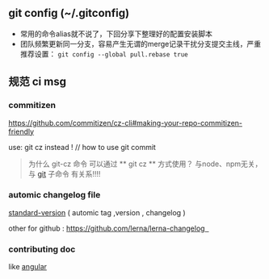 
## git config (~/.gitconfig)

- 常用的命令alias就不说了，下回分享下整理好的配置安装脚本
- 团队频繁更新同一分支，容易产生无谓的merge记录干扰分支提交主线，严重推荐设置：
`git config --global pull.rebase true`


## 规范 ci msg

### commitizen

https://github.com/commitizen/cz-cli#making-your-repo-commitizen-friendly

use: git cz  instead !  // how to use git commit
> 为什么 git-cz 命令 可以通过 ** git  cz ** 方式使用？
> 与node、npm无关，与 [git](http://www.cnblogs.com/kidsitcn/p/4743042.html) 子命令 有关系!!!!


### automic changelog file

[standard-version](https://github.com/conventional-changelog/standard-version) ( automic tag ,version , changelog )

other for github : https://github.com/lerna/lerna-changelog  


### contributing doc

like [angular](https://github.com/angular/angular/blob/master/CONTRIBUTING.md#commit)



